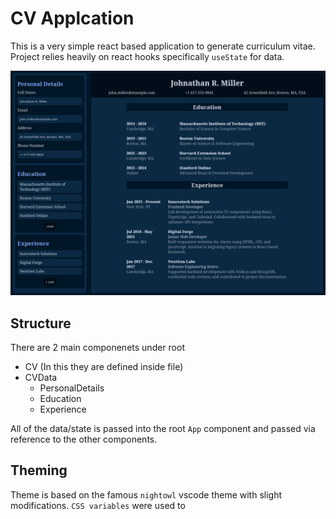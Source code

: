 # CV Applcation

This is a very simple react based application to generate curriculum vitae. Project relies heavily on react hooks specifically `useState` for data.

![image](./public/image.png)

## Structure

There are 2 main componenets under root

- CV (In this they are defined inside file)
- CVData
  - PersonalDetails
  - Education
  - Experience

All of the data/state is passed into the root `App` component and passed via reference to the other components.

## Theming
Theme is based on the famous `nightowl` vscode theme with slight modifications. `CSS variables` were used to 